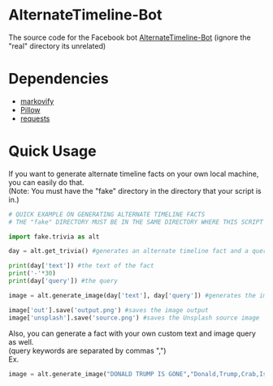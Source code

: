# AlternateTimeline-Bot
The source code for the Facebook bot [AlternateTimeline-Bot](https://www.facebook.com/AlternateTimeline-Bot-1388202901322650/)
(ignore the "real" directory its unrelated)

# Dependencies
* [markovify](https://github.com/jsvine/markovify)
* [Pillow](https://pillow.readthedocs.io/en/stable/)
* [requests](https://2.python-requests.org/en/master/)

# Quick Usage
If you want to generate alternate timeline facts on your own local machine, you can easily do that.  
(Note: You must have the "fake" directory in the directory that your script is in.)  
```python
# QUICK EXAMPLE ON GENERATING ALTERNATE TIMELINE FACTS
# THE "fake" DIRECTORY MUST BE IN THE SAME DIRECTORY WHERE THIS SCRIPT IS

import fake.trivia as alt

day = alt.get_trivia() #generates an alternate timeline fact and a query(for finding images)

print(day['text']) #the text of the fact
print('-'*30)
print(day['query']) #the query

image = alt.generate_image(day['text'], day['query']) #generates the image

image['out'].save('output.png') #saves the image output
image['unsplash'].save('source.png') #saves the Unsplash source image
```
Also, you can generate a fact with your own custom text and image query as well.  
(query keywords are separated by commas ",")  
Ex.  
```python
image = alt.generate_image("DONALD TRUMP IS GONE","Donald,Trump,Crab,Island")
```



